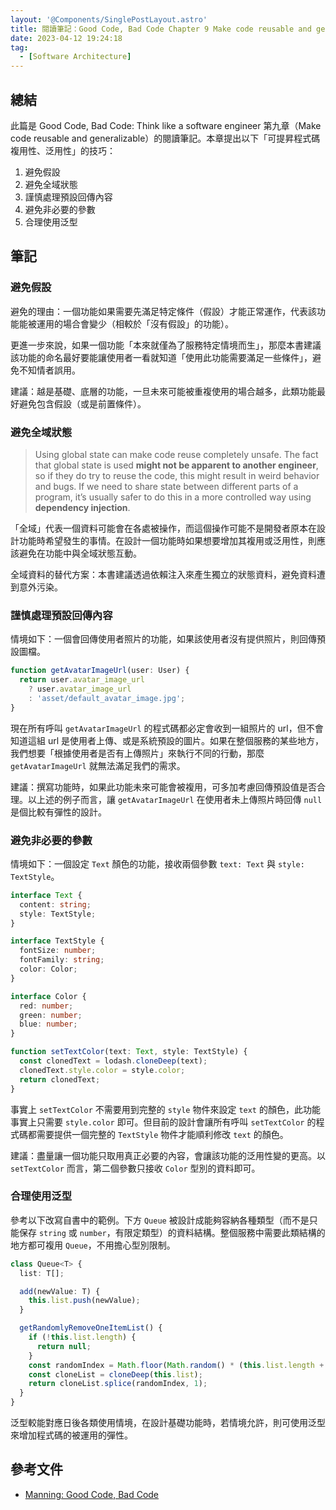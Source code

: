 ```yaml
---
layout: '@Components/SinglePostLayout.astro'
title: 閱讀筆記：Good Code, Bad Code Chapter 9 Make code reusable and generalizable
date: 2023-04-12 19:24:18
tag:
  - [Software Architecture]
---
```


## 總結

此篇是 Good Code, Bad Code: Think like a software engineer 第九章（Make code reusable and generalizable）的閱讀筆記。本章提出以下「可提昇程式碼複用性、泛用性」的技巧：

1. 避免假設
2. 避免全域狀態
3. 謹慎處理預設回傳內容
4. 避免非必要的參數
5. 合理使用泛型

## 筆記

### 避免假設

避免的理由：一個功能如果需要先滿足特定條件（假設）才能正常運作，代表該功能能被運用的場合會變少（相較於「沒有假設」的功能）。

更進一步來說，如果一個功能「本來就僅為了服務特定情境而生」，那麼本書建議該功能的命名最好要能讓使用者一看就知道「使用此功能需要滿足一些條件」，避免不知情者誤用。

建議：越是基礎、底層的功能，一旦未來可能被重複使用的場合越多，此類功能最好避免包含假設（或是前置條件）。

### 避免全域狀態

> Using global state can make code reuse completely unsafe. The fact that global state is used **might not be apparent to another engineer**, so if they do try to reuse the code, this might result in weird behavior and bugs. If we need to share state between different parts of a program, it’s usually safer to do this in a more controlled way using **dependency injection**.

「全域」代表一個資料可能會在各處被操作，而這個操作可能不是開發者原本在設計功能時希望發生的事情。在設計一個功能時如果想要增加其複用或泛用性，則應該避免在功能中與全域狀態互動。

全域資料的替代方案：本書建議透過依賴注入來產生獨立的狀態資料，避免資料遭到意外污染。

### 謹慎處理預設回傳內容

情境如下：一個會回傳使用者照片的功能，如果該使用者沒有提供照片，則回傳預設圖檔。

```ts
function getAvatarImageUrl(user: User) {
  return user.avatar_image_url
    ? user.avatar_image_url
    : 'asset/default_avatar_image.jpg';
}
```

現在所有呼叫 `getAvatarImageUrl` 的程式碼都必定會收到一組照片的 url，但不會知道這組 url 是使用者上傳、或是系統預設的圖片。如果在整個服務的某些地方，我們想要「根據使用者是否有上傳照片」來執行不同的行動，那麼 `getAvatarImageUrl` 就無法滿足我們的需求。

建議：撰寫功能時，如果此功能未來可能會被複用，可多加考慮回傳預設值是否合理。以上述的例子而言，讓 `getAvatarImageUrl` 在使用者未上傳照片時回傳 `null` 是個比較有彈性的設計。

### 避免非必要的參數

情境如下：一個設定 `Text` 顏色的功能，接收兩個參數 `text: Text` 與 `style: TextStyle`。

```ts
interface Text {
  content: string;
  style: TextStyle;
}

interface TextStyle {
  fontSize: number;
  fontFamily: string;
  color: Color;
}

interface Color {
  red: number;
  green: number;
  blue: number;
}

function setTextColor(text: Text, style: TextStyle) {
  const clonedText = lodash.cloneDeep(text);
  clonedText.style.color = style.color;
  return clonedText;
}
```

事實上 `setTextColor` 不需要用到完整的 `style` 物件來設定 `text` 的顏色，此功能事實上只需要 `style.color` 即可。但目前的設計會讓所有呼叫 `setTextColor` 的程式碼都需要提供一個完整的 `TextStyle` 物件才能順利修改 `text` 的顏色。

建議：盡量讓一個功能只取用真正必要的內容，會讓該功能的泛用性變的更高。以 `setTextColor` 而言，第二個參數只接收 `Color` 型別的資料即可。

### 合理使用泛型

參考以下改寫自書中的範例。下方 `Queue` 被設計成能夠容納各種類型（而不是只能保存 `string` 或 `number`，有限定類型）的資料結構。整個服務中需要此類結構的地方都可複用 `Queue`，不用擔心型別限制。

```ts
class Queue<T> {
  list: T[];

  add(newValue: T) {
    this.list.push(newValue);
  }

  getRandomlyRemoveOneItemList() {
    if (!this.list.length) {
      return null;
    }
    const randomIndex = Math.floor(Math.random() * (this.list.length + 1));
    const cloneList = cloneDeep(this.list);
    return cloneList.splice(randomIndex, 1);
  }
}
```

泛型較能對應日後各類使用情境，在設計基礎功能時，若情境允許，則可使用泛型來增加程式碼的被運用的彈性。

## 參考文件

- [Manning: Good Code, Bad Code](https://www.manning.com/books/good-code-bad-code)
